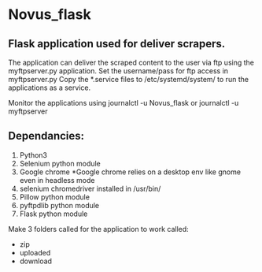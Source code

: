 # Novus_flask

## Flask application used for deliver scrapers.

The application can deliver the scraped content to the user via ftp using the myftpserver.py application. Set the username/pass for ftp access in myftpserver.py Copy the *.service files to /etc/systemd/system/ to run the applications as a service.

Monitor the applications using journalctl -u Novus_flask or journalctl -u myftpserver

## Dependancies:

1. Python3 
2. Selenium python module 
3. Google chrome   *Google chrome relies on a desktop env like gnome even in headless mode 
4. selenium chromedriver installed in /usr/bin/ 
5. Pillow python module 
6. pyftpdlib python module
7. Flask python module

Make 3 folders called for the application to work called:
* zip
* uploaded
* download

